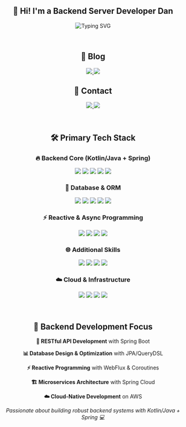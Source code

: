 <div align="center">

## 👋 Hi! I'm a Backend Server Developer Dan

<p align="center">
  <img src="https://readme-typing-svg.herokuapp.com?font=Fira+Code&size=18&pause=1000&color=0f4c75&center=true&vCenter=true&width=500&lines=Kotlin+%2B+Java+%2B+Spring+Backend;Building+RESTful+APIs;Always+Learning+New+Things" alt="Typing SVG" />
</p>

<br>

## 📝 **Blog**
<p align="center">
  <a href="https://velog.io/@scg0007">
    <img src="https://img.shields.io/badge/Current%20Blog-20C997?style=flat-square&logo=Vimeo&logoColor=white"/>
  </a>
  <a href="https://blog.naver.com/spqjeks">
    <img src="https://img.shields.io/badge/Archive%20Blog-03C75A?style=flat-square&logo=Naver&logoColor=white"/>
  </a>
</p>

## 📧 **Contact**
<p align="center">
  <a href="mailto:spqjeks@gmail.com">
    <img src="https://img.shields.io/badge/Gmail-EA4335?style=flat-square&logo=Gmail&logoColor=white"/>
  </a>
  <a href="mailto:spqjeks@naver.com">
    <img src="https://img.shields.io/badge/Naver-03C75A?style=flat-square&logo=Naver&logoColor=white"/>
  </a>
</p>

<br>


## 🛠️ **Primary Tech Stack**

### **🔥 Backend Core (Kotlin/Java + Spring)**
<p align="center">
  <img src="https://img.shields.io/badge/Kotlin-7F52FF?style=for-the-badge&logo=kotlin&logoColor=white"/>
  <img src="https://img.shields.io/badge/Java-ED8B00?style=for-the-badge&logo=openjdk&logoColor=white"/>
  <img src="https://img.shields.io/badge/Spring%20Boot-6DB33F?style=for-the-badge&logo=springboot&logoColor=white"/>
  <img src="https://img.shields.io/badge/Spring%20WebFlux-6DB33F?style=for-the-badge&logo=spring&logoColor=white"/>
  <img src="https://img.shields.io/badge/Spring%20Security-6DB33F?style=for-the-badge&logo=springsecurity&logoColor=white"/>
</p>

### **💾 Database & ORM**
<p align="center">
  <img src="https://img.shields.io/badge/Spring%20Data%20JPA-6DB33F?style=flat-square&logo=spring&logoColor=white"/>
  <img src="https://img.shields.io/badge/QueryDSL-4479A1?style=flat-square&logo=querydsl&logoColor=white"/>
  <img src="https://img.shields.io/badge/MySQL-4479A1?style=flat-square&logo=mysql&logoColor=white"/>
  <img src="https://img.shields.io/badge/PostgreSQL-336791?style=flat-square&logo=postgresql&logoColor=white"/>
  <img src="https://img.shields.io/badge/Amazon%20Redshift-8C4FFF?style=flat-square&logo=amazon-redshift&logoColor=white"/>
</p>

### **⚡ Reactive & Async Programming**
<p align="center">
  <img src="https://img.shields.io/badge/Kotlin%20Coroutines-7F52FF?style=flat-square&logo=kotlin&logoColor=white"/>
  <img src="https://img.shields.io/badge/Pekko-FF6B6B?style=flat-square&logo=apache&logoColor=white"/>
  <img src="https://img.shields.io/badge/Vert.x-782A90?style=flat-square&logo=eclipse-vert.x&logoColor=white"/>
  <img src="https://img.shields.io/badge/Project%20Reactor-6DB33F?style=flat-square&logo=spring&logoColor=white"/>
</p>

### **🌐 Additional Skills**
<p align="center">
  <img src="https://img.shields.io/badge/TypeScript-3178C6?style=flat-square&logo=typescript&logoColor=white"/>
  <img src="https://img.shields.io/badge/NestJS-E0234E?style=flat-square&logo=nestjs&logoColor=white"/>
  <img src="https://img.shields.io/badge/GraphQL-E10098?style=flat-square&logo=graphql&logoColor=white"/>
  <img src="https://img.shields.io/badge/REST%20API-FF6B35?style=flat-square&logo=postman&logoColor=white"/>
</p>

### **☁️ Cloud & Infrastructure**
<p align="center">
  <img src="https://img.shields.io/badge/AWS-FF9900?style=flat-square&logo=amazon-aws&logoColor=white"/>
  <img src="https://img.shields.io/badge/Amazon%20ECS-FF9900?style=flat-square&logo=amazon-ecs&logoColor=white"/>
  <img src="https://img.shields.io/badge/Terraform-623CE4?style=flat-square&logo=terraform&logoColor=white"/>
  <img src="https://img.shields.io/badge/Docker-2496ED?style=flat-square&logo=docker&logoColor=white"/>
</p>

<br>

## 🎯 **Backend Development Focus**

 **🔧 RESTful API Development** with Spring Boot
 
 **📊 Database Design & Optimization** with JPA/QueryDSL  
 
 **⚡ Reactive Programming** with WebFlux & Coroutines
 
 **🏗️ Microservices Architecture** with Spring Cloud
 
 **☁️ Cloud-Native Development** on AWS

<p align="center">
  <i>Passionate about building robust backend systems with Kotlin/Java + Spring 💻</i>
</p>

</div>
